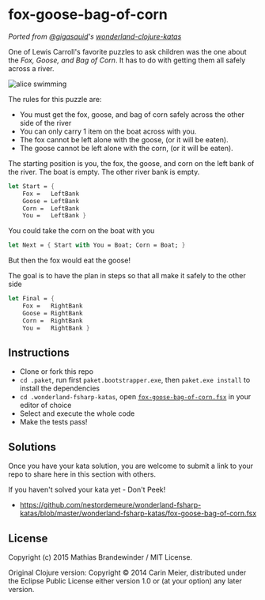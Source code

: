 # fox-goose-bag-of-corn

_Ported from [@gigasquid](https://twitter.com/gigasquid)'s
[*wonderland-clojure-katas*](https://github.com/gigasquid/wonderland-clojure-katas)_

One of Lewis Carroll's favorite puzzles to ask children was the one
about the _Fox, Goose, and Bag of Corn_.  It has to do with getting
them all safely across a river.

![alice swimming](/images/storytelling.gif)


The rules for this puzzle are:

- You must get the fox, goose, and bag of corn safely across the other side of the river
- You can only carry 1 item on the boat across with you.
- The fox cannot be left alone with the goose, (or it will be eaten).
- The goose cannot be left alone with the corn, (or it will be eaten).

The starting position is you, the fox, the goose, and corn on the left bank of the river. The boat is empty. The other river bank is empty.

```fsharp
let Start = {
    Fox =   LeftBank
    Goose = LeftBank
    Corn =  LeftBank
    You =   LeftBank }
```

You could take the corn on the boat with you

```fsharp
let Next = { Start with You = Boat; Corn = Boat; }
```

But then the fox would eat the goose!

The goal is to have the plan in steps so that all make it safely to the other side

```fsharp
let Final = {
    Fox =   RightBank
    Goose = RightBank
    Corn =  RightBank
    You =   RightBank }
```

## Instructions

- Clone or fork this repo
- `cd .paket`, run first `paket.bootstrapper.exe`, then `paket.exe install` to install the dependencies
- `cd .wonderland-fsharp-katas`, open [`fox-goose-bag-of-corn.fsx`](fox-goose-bag-of-corn.fsx) in your editor of choice
- Select and execute the whole code
- Make the tests pass!

## Solutions

Once you have your kata solution, you are welcome to submit a link to your repo to share here in this section with others.

If you haven't solved your kata yet - Don't Peek!

* https://github.com/nestordemeure/wonderland-fsharp-katas/blob/master/wonderland-fsharp-katas/fox-goose-bag-of-corn.fsx

## License

Copyright (c) 2015 Mathias Brandewinder / MIT License.

Original Clojure version: Copyright © 2014 Carin Meier, distributed under the Eclipse Public License either version 1.0 or (at
your option) any later version.
